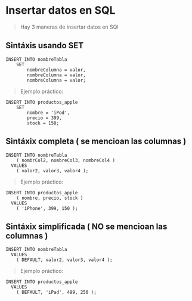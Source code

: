 # Insertar datos en SQL

> Hay 3 maneras de insertar datos en SQl

## Sintáxis usando **SET**

    INSERT INTO nombreTabla  
        SET  
            nombreColumna = valor,
            nombreColumna = valor,
            nombreColumna = valor;

> Ejemplo práctico: 

    INSERT INTO productos_apple  
        SET   
            nombre = 'iPod',  
            precio = 399,  
            stock = 150;  

## Sintáxix completa ( se mencioan las columnas ) 

    INSERT INTO nombreTabla  
        ( nombrCol2, nombreCol3, nombreCol4 )  
      VALUES  
        ( valor2, valor3, valor4 );

> Ejemplo práctico: 

    INSERT INTO productos_apple  
        ( nombre, precio, stock )  
      VALUES  
        ( 'iPhone', 399, 150 );

## Sintáxix simplificada ( NO se mencioan las columnas )

    INSERT INTO nombreTabla  
      VALUES  
        ( DEFAULT, valor2, valor3, valor4 );

> Ejemplo práctico:

    INSERT INTO productos_apple
      VALUES  
        ( DEFAULT, 'iPad', 499, 250 );

